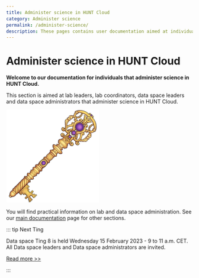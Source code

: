 ```yaml
---
title: Administer science in HUNT Cloud
category: Administer science
permalink: /administer-science/
description: These pages contains user documentation aimed at individuals that administer science in HUNT Cloud.
---
```


# Administer science in HUNT Cloud

**Welcome to our documentation for individuals that administer science in HUNT Cloud.**

This section is aimed at lab leaders, lab coordinators, data space leaders and data space administrators that administer science in HUNT Cloud. 

![Custom key](../images/hunt-cloud_key_250.png)

You will find practical information on lab and data space administration. See our [main documentation](/) page for other sections.

::: tip Next Ting

Data space Ting 8 is held Wednesday 15 February 2023 - 9 to 11 a.m. CET. All Data space leaders and Data space administrators are invited.

[Read more >>](/administer-science/community/ting)

:::


